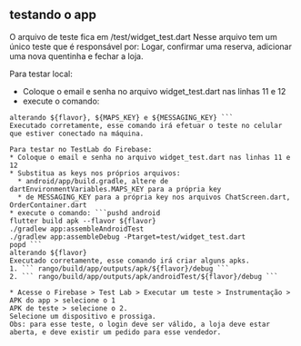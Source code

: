 
## testando o app

O arquivo de teste fica em /test/widget_test.dart
Nesse arquivo tem um único teste que é responsável por: Logar, confirmar uma reserva, adicionar uma nova quentinha e fechar a loja.

Para testar local:
 * Coloque o email e senha no arquivo widget_test.dart nas linhas 11 e 12
 * execute o comando:
  ``` flutter drive --flavor ${flavor} --driver=test/test_driver/driver.dart --target=test/widget_test.dart --dart-define=MAPS_KEY=${MAPS_KEY} --dart-define=MESSAGING_KEY=${MESSAGING_KEY}
 alterando ${flavor}, ${MAPS_KEY} e ${MESSAGING_KEY} ```
 Executado corretamente, esse comando irá efetuar o teste no celular que estiver conectado na máquina.

Para testar no TestLab do Firebase:
 * Coloque o email e senha no arquivo widget_test.dart nas linhas 11 e 12
 * Substitua as keys nos próprios arquivos:
    * android/app/build.gradle, altere de dartEnvironmentVariables.MAPS_KEY para a própria key
    * de MESSAGING_KEY para a própria key nos arquivos ChatScreen.dart, OrderContainer.dart
 * execute o comando: ```pushd android
flutter build apk --flavor ${flavor}
./gradlew app:assembleAndroidTest 
./gradlew app:assembleDebug -Ptarget=test/widget_test.dart 
popd ```
alterando ${flavor}
Executado corretamente, esse comando irá criar alguns apks.
1. ``` rango/build/app/outputs/apk/${flavor}/debug ```
2. ``` rango/build/app/outputs/apk/androidTest/${flavor}/debug ```

 * Acesse o Firebase > Test Lab > Executar um teste > Instrumentação > APK do app > selecione o 1
 APK de teste > selecione o 2.
 Selecione um dispositivo e prossiga.
Obs: para esse teste, o login deve ser válido, a loja deve estar aberta, e deve existir um pedido para esse vendedor.